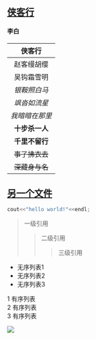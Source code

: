 ## [侠客行](https://baike.baidu.com/item/%E4%BE%A0%E5%AE%A2%E8%A1%8C/12266?fr=aladdin)
#### 李白
 

|     侠客行     |
| :------------: |
|   赵客缦胡缨   |
|   吴钩霜雪明   |
|  *银鞍照白马*  |
|  *飒沓如流星*  |
| *我暗暗在那里* |
| **十步杀一人** |
| **千里不留行** |
| ~~事了拂衣去~~ |
| ~~深藏身与名~~ |

## [另一个文件](README.md)

```C++
cout<<"hello world!"<<endl;
```
>一级引用
>>二级引用
>>>三级引用

* 无序列表1
* 无序列表2
* 无序列表3

1 有序列表<br />
2 有序列表<br />
3 有序列表<br />

![](https://gimg2.baidu.com/image_search/src=http%3A%2F%2Fimage.cilacila.com%2Fuploads%2F20190108%2F10%2F1546914297-UrXIZOhAft.jpg&refer=http%3A%2F%2Fimage.cilacila.com&app=2002&size=f9999,10000&q=a80&n=0&g=0n&fmt=jpeg?sec=1622207215&t=81ac8eeefbf16c1d4cb519f7cdc466b4)
